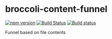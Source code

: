 # broccoli-content-funnel

[![npm version](https://badge.fury.io/js/broccoli-content-funnel.svg)](https://badge.fury.io/js/broccoli-content-funnel)
[![Build Status](https://travis-ci.org/kellyselden/broccoli-content-funnel.svg?branch=master)](https://travis-ci.org/kellyselden/broccoli-content-funnel)
[![Build status](https://ci.appveyor.com/api/projects/status/k4j4lci0xcv8xbtl/branch/master?svg=true)](https://ci.appveyor.com/project/kellyselden/broccoli-content-funnel-5eo1g/branch/master)

Funnel based on file contents
